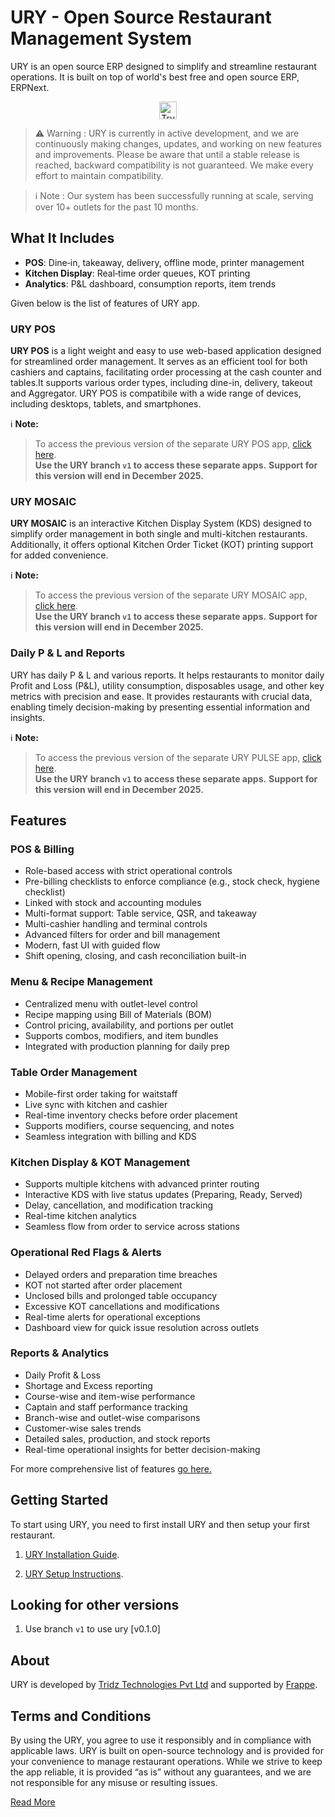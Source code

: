 
# URY - Open Source Restaurant Management System

URY is an open source ERP designed to simplify and streamline restaurant operations. It is built on top of  world's best free and open source ERP, ERPNext.

<div align="center">
	<a href="https://frappecloud.com/dashboard/signup?product=ury" target="_blank">
		<picture>
			<source media="(prefers-color-scheme: dark)" srcset="https://frappe.io/files/try-on-fc-white.png">
			<img src="https://frappe.io/files/try-on-fc-black.png" alt="Try on Frappe Cloud" height="28" />
		</picture>
	</a>
</div>


> :warning: Warning : 
> URY is currently in active development, and we are continuously making changes, updates, and working on new features and improvements. Please be aware that until a stable release is reached, backward compatibility is not guaranteed. We make every effort to maintain compatibility.

> :information_source: Note :
> Our system has been successfully running at scale, serving over 10+ outlets for the past 10 months.


## What It Includes
- **POS**: Dine‑in, takeaway, delivery, offline mode, printer management  
- **Kitchen Display**: Real‑time order queues, KOT printing  
- **Analytics**: P&L dashboard, consumption reports, item trends  

Given below is the list of features of URY app. 

### URY POS

**URY POS** is a light weight and easy to use web-based application designed for streamlined order management. It serves as an efficient tool for both cashiers and captains, facilitating order processing at the cash counter and tables.It supports various order types, including dine-in, delivery, takeout and Aggregator. URY POS is compatibile with a wide range of devices, including desktops, tablets, and smartphones. 

:information_source: **Note:**  
> To access the previous version of the separate URY POS app, [click here](https://github.com/ury-erp/pos).  
> **Use the URY branch `v1` to access these separate apps.**
> **Support for this version will end in December 2025.**

### URY MOSAIC

**URY MOSAIC** is an interactive Kitchen Display System (KDS) designed to simplify order management in both single and multi-kitchen restaurants. Additionally, it offers optional Kitchen Order Ticket (KOT) printing support for added convenience.

:information_source: **Note:**  
> To access the previous version of the separate URY MOSAIC app, [click here](https://github.com/ury-erp/mosaic).  
> **Use the URY branch `v1` to access these separate apps.**
> **Support for this version will end in December 2025.**

### Daily P & L and Reports
 URY has daily P & L and various reports. It helps restaurants to monitor daily Profit and Loss (P&L), utility consumption, disposables usage, and other key metrics with precision and ease. It provides restaurants with crucial data, enabling timely decision-making by presenting essential information and insights.
 
:information_source: **Note:**  
> To access the previous version of the separate URY PULSE app, [click here](https://github.com/ury-erp/pulse).  
> **Use the URY branch `v1` to access these separate apps.**
> **Support for this version will end in December 2025.**

## Features

### POS & Billing
* Role-based access with strict operational controls
* Pre-billing checklists to enforce compliance (e.g., stock check, hygiene checklist)
* Linked with stock and accounting modules
* Multi-format support: Table service, QSR, and takeaway
* Multi-cashier handling and terminal controls
* Advanced filters for order and bill management
* Modern, fast UI with guided flow
* Shift opening, closing, and cash reconciliation built-in


###  Menu & Recipe Management
* Centralized menu with outlet-level control
* Recipe mapping using Bill of Materials (BOM)
* Control pricing, availability, and portions per outlet
* Supports combos, modifiers, and item bundles
* Integrated with production planning for daily prep

### Table Order Management
* Mobile-first order taking for waitstaff
* Live sync with kitchen and cashier
* Real-time inventory checks before order placement
* Supports modifiers, course sequencing, and notes
* Seamless integration with billing and KDS


### Kitchen Display & KOT Management
* Supports multiple kitchens with advanced printer routing
* Interactive KDS with live status updates (Preparing, Ready, Served)
* Delay, cancellation, and modification tracking
* Real-time kitchen analytics
* Seamless flow from order to service across stations


### Operational Red Flags & Alerts
* Delayed orders and preparation time breaches
* KOT not started after order placement
* Unclosed bills and prolonged table occupancy
* Excessive KOT cancellations and modifications
* Real-time alerts for operational exceptions
* Dashboard view for quick issue resolution across outlets



### Reports & Analytics
* Daily Profit & Loss
* Shortage and Excess reporting
* Course-wise and item-wise performance
* Captain and staff performance tracking
* Branch-wise and outlet-wise comparisons
* Customer-wise sales trends
* Detailed sales, production, and stock reports
* Real-time operational insights for better decision-making

For more comprehensive list of features [go here.](FEATURES.md)


## Getting Started

To start using URY, you need to first install URY and then setup your first restaurant.

1. [URY Installation Guide](INSTALLATION.md).

2. [URY Setup Instructions](SETUP.md).

## Looking for other versions 	

1. Use branch `v1` to use ury [v0.1.0]

## About

URY is developed by [Tridz Technologies Pvt Ltd](https://tridz.com) and supported by [Frappe](http://frappe.io).

## Terms and Conditions

By using the URY, you agree to use it responsibly and in compliance with applicable laws. URY is built on open-source technology and is provided for your convenience to manage restaurant operations. While we strive to keep the app reliable, it is provided “as is” without any guarantees, and we are not responsible for any misuse or resulting issues.

[Read More](TERMS.md)